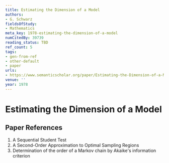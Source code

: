 ```yaml
---
title: Estimating the Dimension of a Model
authors:
- G. Schwarz
fieldsOfStudy:
- Mathematics
meta_key: 1978-estimating-the-dimension-of-a-model
numCitedBy: 39739
reading_status: TBD
ref_count: 5
tags:
- gen-from-ref
- other-default
- paper
urls:
- https://www.semanticscholar.org/paper/Estimating-the-Dimension-of-a-Model-Schwarz/37e44d1de8003d8394d158ec6afd1ff0e87e595b?sort=total-citations
venue: ''
year: 1978
---
```


# Estimating the Dimension of a Model

## Paper References

1. A Sequential Student Test
2. A Second-Order Approximation to Optimal Sampling Regions
3. Determination of the order of a Markov chain by Akaike's information criterion
